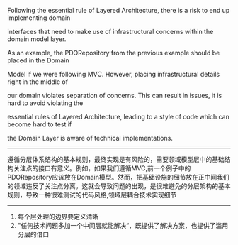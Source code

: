 Following the essential rule of Layered Architecture, there is a risk to end up implementing domain

interfaces that need to make use of infrastructural concerns within the domain model layer.

As an example, the PDORepository from the previous example should be placed in the Domain

Model if we were following MVC. However, placing infrastructural details right in the middle of

our domain violates separation of concerns. This can result in issues, it is hard to avoid violating the

essential rules of Layered Architecture, leading to a style of code which can become hard to test if

the Domain Layer is aware of technical implementations.

---

遵循分层体系结构的基本规则，最终实现是有风险的，需要领域模型层中的基础结构关注点的接口有意义。例如，如果我们遵循MVC,前一个例子中的PDORepository应该放在Domain模型。然而，把基础设施的细节放在正中间我们的领域违反了关注点分离。这就会导致问题的出现，是很难避免的分层架构的基本规则，导致一种很难测试的代码风格,领域层耦合技术实现细节



---



1. 每个层处理的边界要定义清晰
2. "任何技术问题多加一个中间层就能解决“，既提供了解决方案，也提供了滥用分层的借口



